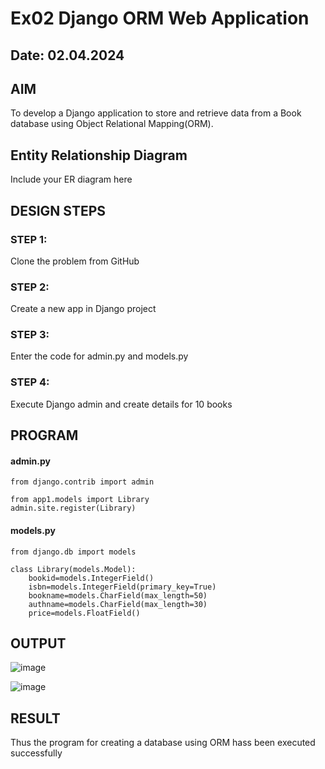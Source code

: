 # Ex02 Django ORM Web Application
## Date: 02.04.2024

## AIM
To develop a Django application to store and retrieve data from a Book database using Object Relational Mapping(ORM).

## Entity Relationship Diagram

Include your ER diagram here

## DESIGN STEPS

### STEP 1:
Clone the problem from GitHub

### STEP 2:
Create a new app in Django project

### STEP 3:
Enter the code for admin.py and models.py

### STEP 4:
Execute Django admin and create details for 10 books

## PROGRAM
#### admin.py
```
from django.contrib import admin

from app1.models import Library
admin.site.register(Library)

```

#### models.py
```
from django.db import models

class Library(models.Model):
    bookid=models.IntegerField()
    isbn=models.IntegerField(primary_key=True)
    bookname=models.CharField(max_length=50)
    authname=models.CharField(max_length=30)
    price=models.FloatField()
```
## OUTPUT
![image](https://github.com/Jai-Pradhiksha/ORM/assets/100289733/3ec12aba-de0b-4859-9c71-53b4fc7ad594)

![image](https://github.com/Jai-Pradhiksha/ORM/assets/100289733/452d060a-ff54-4e7c-b384-90e6412f352c)

## RESULT
Thus the program for creating a database using ORM hass been executed successfully

